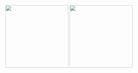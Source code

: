 <div align = "center">

  <img src = "https://github-readme-stats.vercel.app/api/top-langs?username=noey-uyg&hide_border=true&layout=compact&card_width=258&theme=transparent" height="200"/>
  <img src = "https://github-readme-stats.vercel.app/api?username=noey-uyg&custom_title=Stats&rank_icon=github&hide_border=true&layout=compactt&card_width=258&theme=transparent" height="200"/>

</div>
